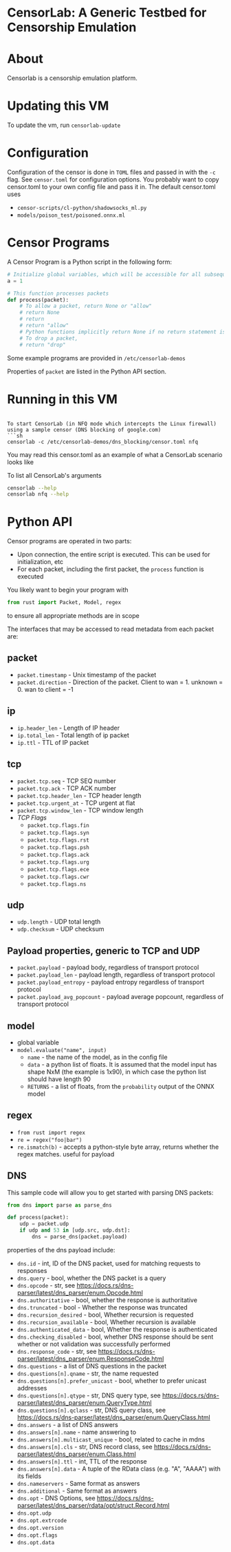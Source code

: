 # CensorLab: A Generic Testbed for Censorship Emulation

# About
Censorlab is a censorship emulation platform.

# Updating this VM
To update the vm, run `censorlab-update`

# Configuration
Configuration of the censor is done in `TOML` files and passed in with the `-c` flag. See `censor.toml` for configuration options. You probably want to copy censor.toml to your own config file and pass it in. The default censor.toml uses

* `censor-scripts/cl-python/shadowsocks_ml.py`
* `models/poison_test/poisoned.onnx.ml`

# Censor Programs
A Censor Program is a Python script in the following form:
```python
# Initialize global variables, which will be accessible for all subsequent executions within the same connection
a = 1

# This function processes packets
def process(packet):
    # To allow a packet, return None or "allow"
    # return None
    # return
    # return "allow"
    # Python functions implicitly return None if no return statement is executed, so you can also use that
    # To drop a packet,  
    # return "drop"
```
Some example programs are provided in `/etc/censorlab-demos`

Properties of `packet` are listed in the Python API section.

# Running in this VM
```

To start CensorLab (in NFQ mode which intercepts the Linux firewall) using a sample censor (DNS blocking of google.com)
```sh
censorlab -c /etc/censorlab-demos/dns_blocking/censor.toml nfq
```

You may read this censor.toml as an example of what a CensorLab scenario looks like

To list all CensorLab's arguments
```sh
censorlab --help
censorlab nfq --help
```


# Python API
Censor programs are operated in two parts:
* Upon connection, the entire script is executed. This can be used for initialization, etc
* For each packet, including the first packet, the `process` function is executed

You likely want to begin your program with
```python
from rust import Packet, Model, regex
```
to ensure all appropriate methods are in scope

The interfaces that may be accessed to read metadata from each packet are:

## packet
 * `packet.timestamp` - Unix timestamp of the packet
 * `packet.direction` - Direction of the packet. Client to wan = 1. unknown = 0. wan to client = -1

## ip
 * `ip.header_len` - Length of IP header
 * `ip.total_len` - Total length of ip packet
 * `ip.ttl` - TTL of IP packet

## tcp
 * `packet.tcp.seq` - TCP SEQ number
 * `packet.tcp.ack` - TCP ACK number
 * `packet.tcp.header_len` - TCP header length
 * `packet.tcp.urgent_at` - TCP urgent at flat
 * `packet.tcp.window_len` - TCP window length
 * *TCP Flags*
     * `packet.tcp.flags.fin`
     * `packet.tcp.flags.syn`
     * `packet.tcp.flags.rst`
     * `packet.tcp.flags.psh`
     * `packet.tcp.flags.ack`
     * `packet.tcp.flags.urg`
     * `packet.tcp.flags.ece`
     * `packet.tcp.flags.cwr`
     * `packet.tcp.flags.ns`

## udp
 * `udp.length` - UDP total length
 * `udp.checksum` - UDP checksum

## Payload properties, generic to TCP and UDP
 * `packet.payload` - payload body, regardless of transport protocol
 * `packet.payload_len` - payload length, regardless of transport protocol
 * `packet.payload_entropy` - payload entropy regardless of transport protocol
 * `packet.payload_avg_popcount` - payload average popcount, regardless of transport protocol

## model
 * global variable
 * `model.evaluate("name", input)`
    * `name` - the name of the model, as in the config file
    * `data` - a python list of floats. It is assumed that the model input has shape NxM (the example is 1x90), in which case the python list should have length 90
    * `RETURNS` - a list of floats, from the `probability` output of the ONNX model

## regex
 * `from rust import regex`
 * `re = regex("foo|bar")`
 * `re.ismatch(b)` - accepts a python-style byte array, returns whether the regex matches. useful for payload

## DNS
This sample code will allow you to get started with parsing DNS packets:
```python
from dns import parse as parse_dns

def process(packet):
    udp = packet.udp
    if udp and 53 in [udp.src, udp.dst]:
        dns = parse_dns(packet.payload)
```
properties of the dns payload include:
* `dns.id` - int, ID of the DNS packet, used for matching requests to responses
* `dns.query` - bool, whether the DNS packet is a query
* `dns.opcode` - str, see https://docs.rs/dns-parser/latest/dns_parser/enum.Opcode.html
* `dns.authoritative` - bool, whether the response is authoritative
* `dns.truncated` - bool - Whether the response was truncated 
* `dns.recursion_desired` - bool, Whether recursion is requested
* `dns.recursion_available` - bool, Whether recursion is available
* `dns.authenticated_data` - bool, Whether the response is authenticated
* `dns.checking_disabled` - bool, whether DNS response should be sent whether or not validation was successfully performed
* `dns.response_code` - str, see https://docs.rs/dns-parser/latest/dns_parser/enum.ResponseCode.html
* `dns.questions` - a list of DNS questions in the packet
* `dns.questions[n].qname` - str, the name requested 
* `dns.questions[n].prefer_unicast` - bool, whether to prefer unicast addresses
* `dns.questions[n].qtype`  - str, DNS query type, see https://docs.rs/dns-parser/latest/dns_parser/enum.QueryType.html
* `dns.questions[n].qclass` - str, DNS query class, see https://docs.rs/dns-parser/latest/dns_parser/enum.QueryClass.html
* `dns.answers` - a list of DNS answers
* `dns.answers[n].name` - name answering to
* `dns.answers[n].multicast_unique` - bool, related to cache in mdns 
* `dns.answers[n].cls` - str, DNS record class, see https://docs.rs/dns-parser/latest/dns_parser/enum.Class.html
* `dns.answers[n].ttl` - int, TTL of the response
* `dns.answers[n].data` - A tuple of the RData class (e.g. "A", "AAAA") with its fields
* `dns.nameservers` - Same format as answers
* `dns.additional` - Same format as answers
* `dns.opt` - DNS Options, see https://docs.rs/dns-parser/latest/dns_parser/rdata/opt/struct.Record.html
* `dns.opt.udp` 
* `dns.opt.extrcode` 
* `dns.opt.version` 
* `dns.opt.flags` 
* `dns.opt.data` 

